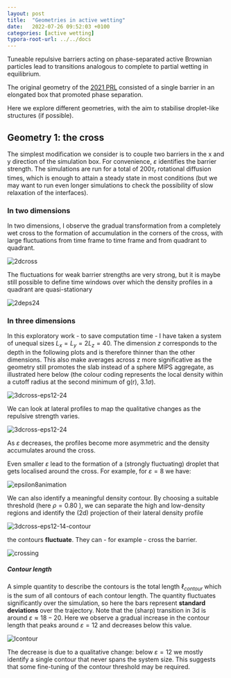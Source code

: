 ```yaml
---
layout: post
title:  "Geometries in active wetting"
date:   2022-07-26 09:52:03 +0100
categories: [active wetting]
typora-root-url: ../../docs
---
```


Tuneable repulsive barriers acting on phase-separated active Brownian particles lead to transitions analogous to complete to partial wetting in equilibrium.

The original geometry of the [2021 PRL]([10.1103/PhysRevLett.127.238002](https://doi.org/10.1103/PhysRevLett.127.238002)) consisted of a single barrier in an elongated box that promoted phase separation.

Here we explore different geometries, with the aim to stabilise droplet-like structures (if possible).



## Geometry 1: the cross

The simplest modification we consider is to couple two barriers in the x and y direction of the simulation box. For convenience, $\varepsilon$ identifies the barrier strength. The simulations are run for a total of $200\tau_r$ rotational diffusion times, which is enough to attain a steady state in most conditions (but we may want to run even longer simulations to check the possibility of slow relaxation of the interfaces).



### In two dimensions

In two dimensions, I observe the gradual transformation from a completely wet cross to the formation of accumulation in the corners of the cross, with large fluctuations from time frame to time frame and from quadrant to quadrant.

![2dcross](/images/WeetingCrossGeom/2dcross-eps24-32-48.png)

The fluctuations for weak barrier strengths are very strong, but it is maybe still possible to define time windows over which the density profiles in a quadrant are quasi-stationary



![2deps24](/images/WeetingCrossGeom/2d-eps24.gif)

### In three dimensions 

In this exploratory work - to save computation time - I have taken a system of unequal sizes $L_x = L_y= 2L_z = 40$. The dimension $z$ corresponds to the depth in the following plots and is therefore thinner than the other dimensions.  This also make averages across z more significative as the geometry still promotes the slab instead of a sphere MIPS aggregate, as illustrated here below (the colour coding represents the local density within a cutoff radius at the second minimum of g(r), $3.1\sigma$).

![3dcross-eps12-24](/images/WeetingCrossGeom/thickness-eps8.png)



We can look at lateral profiles to map the qualitative changes as the repulsive strength varies.



![3dcross-eps12-24](/images/WeetingCrossGeom/3dcross-eps12-24.png)



As $\varepsilon$ decreases, the profiles become more asymmetric and the density accumulates around the cross.

Even smaller $\varepsilon$ lead to the formation of a (strongly fluctuating) droplet that gets localised around the cross. For example, for $\varepsilon=8$ we have:

![epsilon8animation](/images/WeetingCrossGeom/eps8.gif)



We can also identify a meaningful density contour. By choosing a suitable threshold (here $\rho=0.80$ ), we can separate the high and low-density regions and identify the (2d) projection of their lateral density profile

![3dcross-eps12-14-contour](/images/WeetingCrossGeom/contours3d.png)



the contours **fluctuate**. They can - for example - cross the barrier.

![crossing](/images/WeetingCrossGeom/eps12-crossing-avg080.npy.png)

##### Contour length

A simple quantity to describe the contours is the total length $\ell_{contour}$ which is the sum of all contours of each contour length. The quantity fluctuates significantly over the simulation, so here the bars represent **standard deviations** over the trajectory. Note that the (sharp) transition in 3d is around $\varepsilon\approx18-20$. Here we observe a gradual increase in the contour length that peaks around $\varepsilon=12$ and decreases below this value. 



![lcontour](/images/WeetingCrossGeom/lcontour.png)

The decrease is due to a qualitative change: below $\varepsilon=12$  we mostly identify a single contour that never spans the system size. This suggests that some fine-tuning of the contour threshold may be required.
